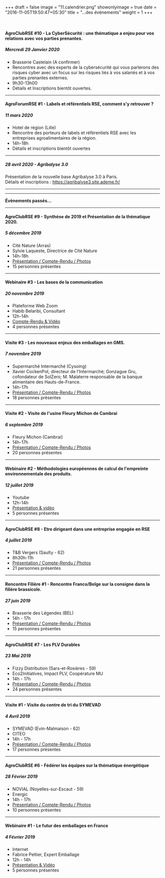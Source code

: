 +++
draft = false
image = "11.calendrier.png"
showonlyimage = true
date = "2016-11-05T19:50:47+05:30"
title = "...des évènements"
weight = 1
+++

<!--more-->

<br/>

#### AgroClubRSE #10 -  La CyberSécurité : une thématique a enjeu pour vos relations avec vos parties prenantes.
##### Mercredi 29 Janvier 2020

 - Brasserie Castelain (A confirmer)
 - Rencontres avec des experts de la cybersécurité qui vous parlerons des risques cyber avec un focus sur les risques liés à vos salariés et à vos parties prenantes externes.
 - 9h30-13h00
 - Détails et Inscriptions bientôt ouvertes.

---

#### AgroForumRSE #1 - Labels et référentiels RSE, comment s'y retrouver ?
##### 11 mars 2020

 - Hotel de région (Lille)
 - Rencontre des porteurs de labels et référentiels RSE avec les entreprises agroalimentaires de la région.
 - 14h-18h
 - Détails et inscriptions bientôt ouvertes

---

##### 28 avril 2020 -  Agribalyse 3.0
Présentation de la nouvelle base Agribalyse 3.0 à Paris.<br/>
Détails et inscriptions : https://agribalyse3.site.ademe.fr/

---
---

**Évènements passés...**

---

#### AgroClubRSE #9 - Synthèse de 2019 et Présentation de la thématique 2020.
##### 5 décembre 2019

 - Cité Nature (Arras)
 - Sylvie Laqueste, Directrice de Cité Nature
 - 14h-18h
 - [Présentation / Compte-Rendu / Photos](https://cloud.cestlebouquet.fr/index.php/s/DtYJEQHYQoPWGF8)
 - 15 personnes présentes

---

#### Webinaire #3 - Les bases de la communication
##### 20 novembre 2019

 - Plateforme Web Zoom
 - Habib Belaribi, Consultant
 - 12h-14h
 - [Compte-Rendu & Vidéo](https://cloud.cestlebouquet.fr/index.php/s/DtYJEQHYQoPWGF8)
 - 4 personnes présentes

---

#### Visite #3 - Les nouveaux enjeux des emballages en GMS.
##### 7 novembre 2019

 - Supermarché Intermarché (Cysoing)
 - Xavier CockenPot, directeur de l'Intermarché; Gonzague Gru, cofondateur de SolZero; M. Malaterre responsable de la banque alimentaire des Hauts-de-France.
 - 14h-17h
 - [Présentation / Compte-Rendu / Photos](https://cloud.cestlebouquet.fr/index.php/s/DtYJEQHYQoPWGF8)
 - 18 personnes présentes

---

#### Visite #2 - Visite de l'usine Fleury Michon de Cambrai
##### 6 septembre 2019

 - Fleury Michon (Cambrai)
 - 14h-17h
 - [Présentation / Compte-Rendu / Photos](https://cloud.cestlebouquet.fr/index.php/s/DtYJEQHYQoPWGF8)
 - 20 personnes présentes

---

#### Webinaire #2 - Méthodologies européennes de calcul de l'empreinte environnementale des produits.
##### 12 juillet 2019

 - Youtube
 - 12h-14h
 - [Présentation & vidéo ](https://cloud.cestlebouquet.fr/index.php/s/DtYJEQHYQoPWGF8)
 - 5 personnes présentes

---

#### AgroClubRSE #8 - Etre dirigeant dans une entreprise engagée en RSE
##### 4 juillet 2019

 - T&B Vergers (Saulty - 62)
 - 8h30h-11h
 - [Présentation / Compte-Rendu / Photos](https://cloud.cestlebouquet.fr/index.php/s/DtYJEQHYQoPWGF8)
 - 21 personnes présentes

---

#### Rencontre Filière #1 - Rencontre Franco/Belge sur la consigne dans la filière brassicole.
##### 27 juin 2019

 - Brasserie des Légendes (BEL)
 - 14h - 17h
 - [Présentation / Compte-Rendu / Photos](https://cloud.cestlebouquet.fr/index.php/s/DtYJEQHYQoPWGF8)
 - 15 personnes présentes

---

#### AgroClubRSE #7 - Les PLV Durables
##### 23 Mai 2019

 - Fizzy Distribution (Sars-et-Rosières - 59)
 - Eco2Initiatives, Impact PLV, Coopérature MU
 - 14h - 17h
 - [Présentation / Compte-Rendu / Photos](https://cloud.cestlebouquet.fr/index.php/s/DtYJEQHYQoPWGF8)
 - 24 personnes présentes

 ---

#### Visite #1 - Visite du centre de tri du SYMEVAD
##### 4 Avril 2019

 - SYMEVAD (Evin-Malmaison - 62)
 - CITEO
 - 14h - 17h
 - [Présentation / Compte-Rendu / Photos](https://cloud.cestlebouquet.fr/index.php/s/DtYJEQHYQoPWGF8)
 - 17 personnes présentes

  ---

#### AgroClubRSE #6 - Fédérer les équipes sur la thématique énergétique
##### 28 Février 2019

 - NOVIAL (Noyelles-sur-Escaut - 59)
 - Energic
 - 14h - 17h
 - [Présentation / Compte-Rendu / Photos](https://cloud.cestlebouquet.fr/index.php/s/DtYJEQHYQoPWGF8)
 - 10 personnes présentes

  ---

#### Webinaire #1 - Le futur des emballages en France
##### 4 Février 2019

 - Internet
 - Fabrice Peltier, Expert Emballage
 - 12h - 14h
 - [Présentation & Vidéo ](https://cloud.cestlebouquet.fr/index.php/s/DtYJEQHYQoPWGF8)
 - 5 personnes présentes








